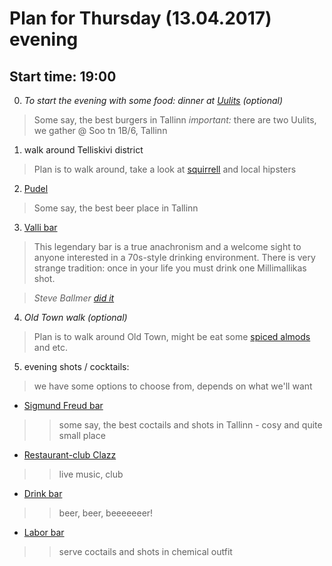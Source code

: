 # Plan for Thursday (13.04.2017) evening
## Start time: 19:00
0. _To start the evening with some food: dinner at [Uulits](https://www.uulits.ee/) (optional)_
> Some say, the best burgers in Tallinn
> _important:_ there are two Uulits, we gather @ Soo tn 1B/6, Tallinn
1. walk around Telliskivi district
> Plan is to walk around, take a look at [squirrell](https://s-media-cache-ak0.pinimg.com/564x/8d/a3/ef/8da3efe2ad4ac1c635378784a57fcee7.jpg) and local hipsters
2. [Pudel](https://www.pudel.ee/)
> Some say, the best beer place in Tallinn 
3. [Valli bar](https://www.visitestonia.com/en/bar-valli)
> This legendary bar is a true anachronism and a welcome sight to anyone interested in a 70s-style drinking environment.
> There is very strange tradition: once in your life you must drink one Millimallikas shot. 

> _Steve Ballmer [did it](https://www.microsoft.com/global/en-us/news/publishingimages/Steve_Ballmer_Drops_by_Estonia_to_Visit_Skype_Employees_Page.jpg)_
4. _Old Town walk (optional)_
> Plan is to walk around Old Town, might be eat some [spiced almods](http://www.spottedbylocals.com/tallinn/olde-hansa-spiced-almonds) and etc.
5. evening shots / cocktails:
> we have some options to choose from, depends on what we'll want
* [Sigmund Freud bar](https://www.facebook.com/SigmundFreudBar/)
>> some say, the best coctails and shots in Tallinn - cosy and quite small place
* [Restaurant-club Clazz](http://www.clazz.ee/)
>> live music, club 
* [Drink bar](https://www.visittallinn.ee/eng/visitor/eat-drink/bars-pubs/pid-176830/drink-bar-and-grill)
>> beer, beer, beeeeeeer!
* [Labor bar](https://www.facebook.com/LaborBaar/)
>> serve coctails and shots in chemical outfit

